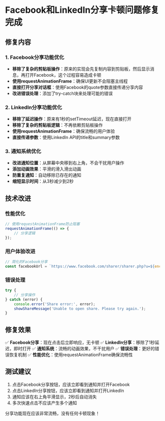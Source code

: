 # Facebook和LinkedIn分享卡顿问题修复完成

## 修复内容

### 1. Facebook分享功能优化
- **移除了复杂的剪贴板操作**：原来的实现会先复制内容到剪贴板，然后显示消息，再打开Facebook，这个过程容易造成卡顿
- **使用requestAnimationFrame**：确保UI更新不会阻塞主线程
- **直接打开分享对话框**：使用Facebook的quote参数直接传递分享内容
- **改进错误处理**：添加了try-catch块来处理可能的错误

### 2. LinkedIn分享功能优化
- **移除了延迟操作**：原来有1秒的setTimeout延迟，现在直接打开
- **移除了复杂的剪贴板逻辑**：不再依赖剪贴板操作
- **使用requestAnimationFrame**：确保流畅的用户体验
- **直接传递参数**：使用LinkedIn API的title和summary参数

### 3. 通知系统优化
- **改进通知位置**：从屏幕中央移到右上角，不会干扰用户操作
- **添加动画效果**：平滑的滑入滑出动画
- **防重复通知**：自动移除已存在的通知
- **缩短显示时间**：从3秒减少到2秒

## 技术改进

### 性能优化
```javascript
// 使用requestAnimationFrame防止阻塞
requestAnimationFrame(() => {
    // 分享逻辑
});
```

### 用户体验改进
```javascript
// 简化的Facebook分享
const facebookUrl = `https://www.facebook.com/sharer/sharer.php?u=${encodeURIComponent(url)}&quote=${encodeURIComponent(title + ' - ' + description)}`;
```

### 错误处理
```javascript
try {
    // 分享操作
} catch (error) {
    console.error('Share error:', error);
    showShareMessage('Unable to open share. Please try again.');
}
```

## 修复效果

✅ **Facebook分享**：现在点击后立即响应，无卡顿
✅ **LinkedIn分享**：移除了1秒延迟，即时打开
✅ **通知系统**：流畅的动画效果，不干扰用户
✅ **错误处理**：更好的错误恢复机制
✅ **性能优化**：使用requestAnimationFrame确保流畅性

## 测试建议

1. 点击Facebook分享按钮，应该立即看到通知并打开Facebook
2. 点击LinkedIn分享按钮，应该立即看到通知并打开LinkedIn
3. 通知应该在右上角平滑显示，2秒后自动消失
4. 多次快速点击不应该产生多个通知

分享功能现在应该非常流畅，没有任何卡顿现象！